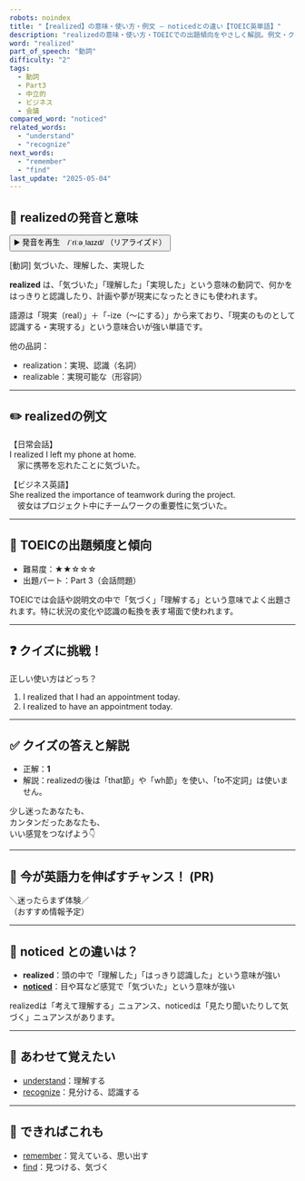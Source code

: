 ```yaml
---
robots: noindex
title: "【realized】の意味・使い方・例文 ― noticedとの違い【TOEIC英単語】"
description: "realizedの意味・使い方・TOEICでの出題傾向をやさしく解説。例文・クイズ付きでnoticedとの違いもわかりやすく学べます。"
word: "realized"
part_of_speech: "動詞"
difficulty: "2"
tags:
  - 動詞
  - Part3
  - 中立的
  - ビジネス
  - 会議
compared_word: "noticed"
related_words:
  - "understand"
  - "recognize"
next_words:
  - "remember"
  - "find"
last_update: "2025-05-04"
---
```


## 🔰 realizedの発音と意味

<button class="play-audio" onclick="playTTS('realized')">
  <span class="play-audio-main">
    ▶️ 発音を再生　/ˈriːəˌlaɪzd/
  </span>
  <span class="play-audio-sub">
    （リアライズド）
  </span>
</button>

[動詞] 気づいた、理解した、実現した

**realized** は、「気づいた」「理解した」「実現した」という意味の動詞で、何かをはっきりと認識したり、計画や夢が現実になったときにも使われます。

語源は「現実（real）」＋「-ize（～にする）」から来ており、「現実のものとして認識する・実現する」という意味合いが強い単語です。

他の品詞：  
- realization：実現、認識（名詞）
- realizable：実現可能な（形容詞）

---

## ✏️ realizedの例文

【日常会話】  
I realized I left my phone at home.  
　家に携帯を忘れたことに気づいた。

【ビジネス英語】  
She realized the importance of teamwork during the project.  
　彼女はプロジェクト中にチームワークの重要性に気づいた。

---

## 🎯 TOEICの出題頻度と傾向

- 難易度：★★☆☆☆
- 出題パート：Part 3（会話問題）

TOEICでは会話や説明文の中で「気づく」「理解する」という意味でよく出題されます。特に状況の変化や認識の転換を表す場面で使われます。

---

## ❓ クイズに挑戦！

正しい使い方はどっち？

1. I realized that I had an appointment today.  
2. I realized to have an appointment today.

---

## ✅ クイズの答えと解説

- 正解：**1**
- 解説：realizedの後は「that節」や「wh節」を使い、「to不定詞」は使いません。

少し迷ったあなたも、  
カンタンだったあなたも、  
いい感覚をつなげよう👇️

---

## 🚀 今が英語力を伸ばすチャンス！ (PR)

<div class="info-center">
＼迷ったらまず体験／<br>  
（おすすめ情報予定）
</div>

---

## 🤔  noticed との違いは？

- **realized**：頭の中で「理解した」「はっきり認識した」という意味が強い
- **[noticed](/word/noticed)**：目や耳など感覚で「気づいた」という意味が強い

realizedは「考えて理解する」ニュアンス、noticedは「見たり聞いたりして気づく」ニュアンスがあります。

---

## 🧩 あわせて覚えたい

- [understand](/word/understand)：理解する
- [recognize](/word/recognize)：見分ける、認識する

---

## 📖 できればこれも

- [remember](/word/remember)：覚えている、思い出す
- [find](/word/find)：見つける、気づく

<!-- cvid: aid21_bid39 -->
